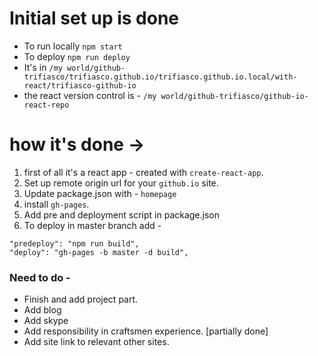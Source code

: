 # Initial set up is done
- To run locally `npm start`
- To deploy `npm run deploy`
- It's in `/my world/github-trifiasco/trifiasco.github.io/trifiasco.github.io.local/with-react/trifiasco-github-io`
- the react version control is - `/my world/github-trifiasco/github-io-react-repo`

# how it's done ->
1. first of all it's a react app - created with `create-react-app`.
2. Set up remote origin url for your `github.io` site.
3. Update package.json with - `homepage`
4. install `gh-pages`.
5. Add pre and deployment script in package.json
6. To deploy in master branch add - 
```
"predeploy": "npm run build",
"deploy": "gh-pages -b master -d build",
```

### Need to do - 
- Finish and add project part.
- Add blog
- Add skype
- Add responsibility in craftsmen experience. [partially done]
- Add site link to relevant other sites.

